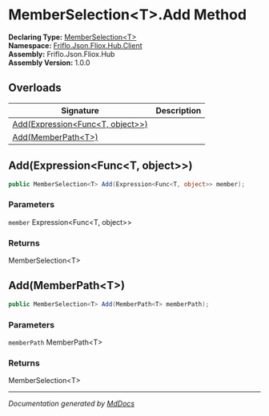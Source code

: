 ﻿<!--  
  <auto-generated>   
    The contents of this file were generated by a tool.  
    Changes to this file may be list if the file is regenerated  
  </auto-generated>   
-->

# MemberSelection\<T\>.Add Method

**Declaring Type:** [MemberSelection\<T\>](../index.md)  
**Namespace:** [Friflo.Json.Fliox.Hub.Client](../../index.md)  
**Assembly:** Friflo.Json.Fliox.Hub  
**Assembly Version:** 1.0.0

## Overloads

| Signature                                                          | Description |
| ------------------------------------------------------------------ | ----------- |
| [Add(Expression\<Func\<T, object\>\>)](#addexpressionfunct-object) |             |
| [Add(MemberPath\<T\>)](#addmemberpatht)                            |             |

## Add(Expression\<Func\<T, object\>\>)

```csharp
public MemberSelection<T> Add(Expression<Func<T, object>> member);
```

### Parameters

`member`  Expression\<Func\<T, object\>\>

### Returns

MemberSelection\<T\>

## Add(MemberPath\<T\>)

```csharp
public MemberSelection<T> Add(MemberPath<T> memberPath);
```

### Parameters

`memberPath`  MemberPath\<T\>

### Returns

MemberSelection\<T\>

___

*Documentation generated by [MdDocs](https://github.com/ap0llo/mddocs)*
